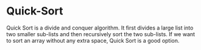 # Quick-Sort
Quick Sort is a divide and conquer algorithm. It first divides a large list into two smaller sub-lists and then recursively sort the two sub-lists. If we want to sort an array without any extra space, Quick Sort is a good option.
